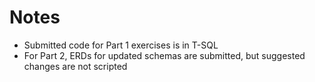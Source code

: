 # Notes
- Submitted code for Part 1 exercises is in T-SQL
- For Part 2, ERDs for updated schemas are submitted, but suggested changes are not scripted
